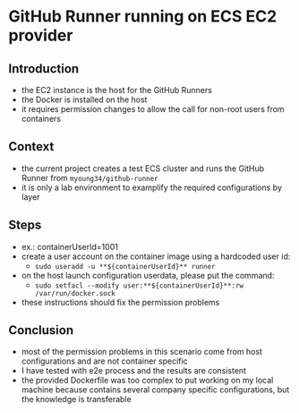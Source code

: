 # GitHub Runner running on ECS EC2 provider

## Introduction

- the EC2 instance is the host for the GitHub Runners
- the Docker is installed on the host
- it requires permission changes to allow the call for non-root users from containers

## Context

- the current project creates a test ECS cluster and runs the GitHub Runner from `myoung34/github-runner`
- it is only a lab environment to examplify the required configurations by layer

## Steps

- ex.: containerUserId=1001
- create a user account on the container image using a hardcoded user id:
    - `sudo useradd -u **${containerUserId}** runner`
- on the host launch configuration userdata, please put the command:
    - `sudo setfacl --modify user:**${containerUserId}**:rw /var/run/docker.sock`
- these instructions should fix the permission problems

## Conclusion

- most of the permission problems in this scenario come from host configurations and are not container specific
- I have tested with e2e process and the results are consistent
- the provided Dockerfile was too complex to put working on my local machine because contains several company specific
  configurations, but the knowledge is transferable 
